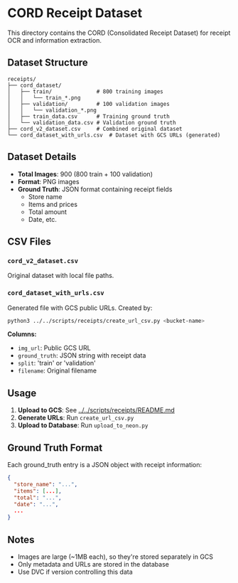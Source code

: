 # CORD Receipt Dataset

This directory contains the CORD (Consolidated Receipt Dataset) for receipt OCR and information extraction.

## Dataset Structure

```
receipts/
├── cord_dataset/
│   ├── train/              # 800 training images
│   │   └── train_*.png
│   ├── validation/         # 100 validation images
│   │   └── validation_*.png
│   ├── train_data.csv      # Training ground truth
│   └── validation_data.csv # Validation ground truth
├── cord_v2_dataset.csv     # Combined original dataset
└── cord_dataset_with_urls.csv  # Dataset with GCS URLs (generated)
```

## Dataset Details

- **Total Images**: 900 (800 train + 100 validation)
- **Format**: PNG images
- **Ground Truth**: JSON format containing receipt fields
  - Store name
  - Items and prices
  - Total amount
  - Date, etc.

## CSV Files

### `cord_v2_dataset.csv`
Original dataset with local file paths.

### `cord_dataset_with_urls.csv`
Generated file with GCS public URLs. Created by:
```bash
python3 ../../scripts/receipts/create_url_csv.py <bucket-name>
```

**Columns:**
- `img_url`: Public GCS URL
- `ground_truth`: JSON string with receipt data
- `split`: 'train' or 'validation'
- `filename`: Original filename

## Usage

1. **Upload to GCS**: See [../../scripts/receipts/README.md](../../scripts/receipts/README.md)
2. **Generate URLs**: Run `create_url_csv.py`
3. **Upload to Database**: Run `upload_to_neon.py`

## Ground Truth Format

Each ground_truth entry is a JSON object with receipt information:
```json
{
  "store_name": "...",
  "items": [...],
  "total": "...",
  "date": "...",
  ...
}
```

## Notes

- Images are large (~1MB each), so they're stored separately in GCS
- Only metadata and URLs are stored in the database
- Use DVC if version controlling this data
